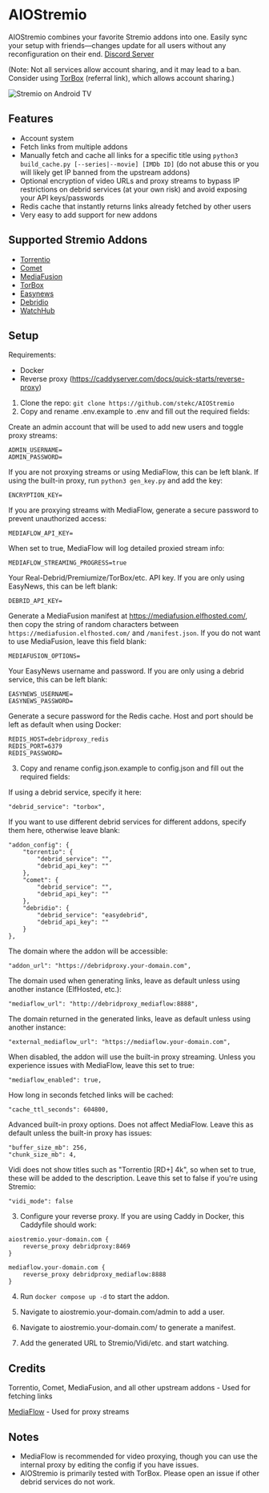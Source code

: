 # AIOStremio

AIOStremio combines your favorite Stremio addons into one. Easily sync your setup with friends—changes update for all users without any reconfiguration on their end. [Discord Server](https://discord.gg/dU7KcppT6M)

(Note: Not all services allow account sharing, and it may lead to a ban. Consider using [TorBox](https://torbox.app/subscription?referral=fe897519-fa8d-402d-bdb6-15570c60eff2) (referral link), which allows account sharing.)

![Stremio on Android TV](https://i.postimg.cc/YthHbCzs/PNG-image.png)

## Features
- Account system
- Fetch links from multiple addons
- Manually fetch and cache all links for a specific title using `python3 build_cache.py [--series|--movie] [IMDb ID]` (do not abuse this or you will likely get IP banned from the upstream addons)
- Optional encryption of video URLs and proxy streams to bypass IP restrictions on debrid services (at your own risk) and avoid exposing your API keys/passwords
- Redis cache that instantly returns links already fetched by other users
- Very easy to add support for new addons

## Supported Stremio Addons
- [Torrentio](https://torrentio.strem.fun/)
- [Comet](https://comet.elfhosted.com/)
- [MediaFusion](https://mediafusion.elfhosted.com/)
- [TorBox](https://torbox.app/)
- [Easynews](https://ea627ddf0ee7-easynews.baby-beamup.club/)
- [Debridio](https://debridio.adobotec.com/)
- [WatchHub](https://watchhub.stkc.win/)

## Setup
Requirements:
- Docker
- Reverse proxy (https://caddyserver.com/docs/quick-starts/reverse-proxy)

1. Clone the repo: `git clone https://github.com/stekc/AIOStremio`
2. Copy and rename .env.example to .env and fill out the required fields:

Create an admin account that will be used to add new users and toggle proxy streams:
```
ADMIN_USERNAME=
ADMIN_PASSWORD=
```
If you are not proxying streams or using MediaFlow, this can be left blank. If using the built-in proxy, run `python3 gen_key.py` and add the key:
```
ENCRYPTION_KEY=
```
If you are proxying streams with MediaFlow, generate a secure password to prevent unauthorized access:
```
MEDIAFLOW_API_KEY=
```
When set to true, MediaFlow will log detailed proxied stream info:
```
MEDIAFLOW_STREAMING_PROGRESS=true
```
Your Real-Debrid/Premiumize/TorBox/etc. API key. If you are only using EasyNews, this can be left blank:
```
DEBRID_API_KEY=
```
Generate a MediaFusion manifest at https://mediafusion.elfhosted.com/, then copy the string of random characters between `https://mediafusion.elfhosted.com/` and `/manifest.json`. If you do not want to use MediaFusion, leave this field blank:
```
MEDIAFUSION_OPTIONS=
```
Your EasyNews username and password. If you are only using a debrid service, this can be left blank:
```
EASYNEWS_USERNAME=
EASYNEWS_PASSWORD=
```
Generate a secure password for the Redis cache. Host and port should be left as default when using Docker:
```
REDIS_HOST=debridproxy_redis
REDIS_PORT=6379
REDIS_PASSWORD=
```

3. Copy and rename config.json.example to config.json and fill out the required fields:

If using a debrid service, specify it here:
```
"debrid_service": "torbox",
```
If you want to use different debrid services for different addons, specify them here, otherwise leave blank:
```
"addon_config": {
    "torrentio": {
        "debrid_service": "",
        "debrid_api_key": ""
    },
    "comet": {
        "debrid_service": "",
        "debrid_api_key": ""
    },
    "debridio": {
        "debrid_service": "easydebrid",
        "debrid_api_key": ""
    }
},
```
The domain where the addon will be accessible:
```
"addon_url": "https://debridproxy.your-domain.com",
```
The domain used when generating links, leave as default unless using another instance (ElfHosted, etc.):
```
"mediaflow_url": "http://debridproxy_mediaflow:8888",
```
The domain returned in the generated links, leave as default unless using another instance:
```
"external_mediaflow_url": "https://mediaflow.your-domain.com",
```
When disabled, the addon will use the built-in proxy streaming. Unless you experience issues with MediaFlow, leave this set to true:
```
"mediaflow_enabled": true,
```
How long in seconds fetched links will be cached:
```
"cache_ttl_seconds": 604800,
```
Advanced built-in proxy options. Does not affect MediaFlow. Leave this as default unless the built-in proxy has issues:
```
"buffer_size_mb": 256,
"chunk_size_mb": 4,
```
Vidi does not show titles such as "Torrentio [RD+] 4k", so when set to true, these will be added to the description. Leave this set to false if you're using Stremio:
```
"vidi_mode": false
```

3. Configure your reverse proxy. If you are using Caddy in Docker, this Caddyfile should work:
```
aiostremio.your-domain.com {
    reverse_proxy debridproxy:8469
}
 
mediaflow.your-domain.com {
    reverse_proxy debridproxy_mediaflow:8888
}
```

4. Run `docker compose up -d` to start the addon.

5. Navigate to aiostremio.your-domain.com/admin to add a user.

6. Navigate to aiostremio.your-domain.com/ to generate a manifest.

7. Add the generated URL to Stremio/Vidi/etc. and start watching.

## Credits
Torrentio, Comet, MediaFusion, and all other upstream addons - Used for fetching links

[MediaFlow](https://github.com/mhdzumair/mediaflow-proxy) - Used for proxy streams

## Notes
- MediaFlow is recommended for video proxying, though you can use the internal proxy by editing the config if you have issues.
- AIOStremio is primarily tested with TorBox. Please open an issue if other debrid services do not work.

